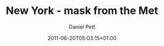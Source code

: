 ---
title: 'New York - mask from the Met'
date: 2011-06-20T05:03:15+01:00
author: Daniel Pett

section: image
featuredImg: ../images/2011/06/5851709860_5f163abece_b.jpeg
featuredImgAlt: 'New York - Peruvian gold mask from the Met'
slug: /photographs/new-york-mask-from-the-met/
categories:
  - archaeology
---